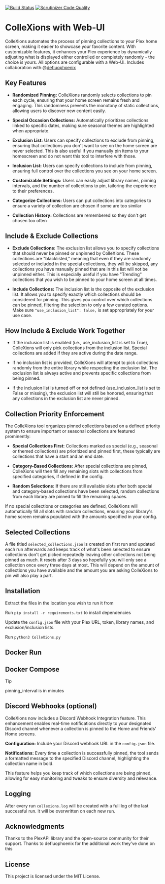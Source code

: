 [![Build Status](https://scrutinizer-ci.com/g/jl94x4/ColleXions/badges/build.png?b=main)](https://scrutinizer-ci.com/g/jl94x4/ColleXions/build-status/main) [![Scrutinizer Code Quality](https://scrutinizer-ci.com/g/jl94x4/ColleXions/badges/quality-score.png?b=main)](https://scrutinizer-ci.com/g/jl94x4/ColleXions/?branch=main)

# ColleXions with Web-UI
ColleXions automates the process of pinning collections to your Plex home screen, making it easier to showcase your favorite content. With customizable features, it enhances your Plex experience by dynamically adjusting what is displayed either controlled or completely randomly - the choice is yours. All options are configurable with a Web-UI.
Includes collaboration with @[defluophoenix](https://github.com/jl94x4/ColleXions/commits?author=defluophoenix)

## Key Features
- **Randomized Pinning:** ColleXions randomly selects collections to pin each cycle, ensuring that your home screen remains fresh and engaging. This randomness prevents the monotony of static collections, allowing users to discover new content easily.

- **Special Occasion Collections:** Automatically prioritizes collections linked to specific dates, making sure seasonal themes are highlighted when appropriate.

- **Exclusion List:** Users can specify collections to exclude from pinning, ensuring that collections you don't want to see on the home screen are never selected. This is also useful if you manually pin items to your homescreen and do not want this tool to interfere with those.

- **Inclusion List:** Users can specify collections to include from pinning, ensuring full control over the collections you see on your home screen.

- **Customizable Settings:** Users can easily adjust library names, pinning intervals, and the number of collections to pin, tailoring the experience to their preferences.

- **Categorize Collections:** Users can put collections into categories to ensure a variety of collection are chosen if some are too similar

- **Collection History:** Collections are remembered so they don't get chosen too often

## Include & Exclude Collections

- **Exclude Collections:** The exclusion list allows you to specify collections that should never be pinned or unpinned by ColleXions. These collections are "blacklisted," meaning that even if they are randomly selected or included in the special collections, they will be skipped, any collections you have manually pinned that are in this list will not be unpinned either. This is especially useful if you have "Trending" collections that you wish to be pinned to your home screen at all times.

- **Include Collections:** The inclusion list is the opposite of the exclusion list. It allows you to specify exactly which collections should be considered for pinning. This gives you control over which collections can be pinned, filtering the selection to only a few curated options. Make sure ```"use_inclusion_list": false,``` is set appropriately for your use case.

## How Include & Exclude Work Together 

- If the inclusion list is enabled (i.e., use_inclusion_list is set to True), ColleXions will only pick collections from the inclusion list. Special collections are added if they are active during the date range.

- If no inclusion list is provided, ColleXions will attempt to pick collections randomly from the entire library while respecting the exclusion list. The exclusion list is always active and prevents specific collections from being pinned.

- If the inclusion list is turned off or not defined (use_inclusion_list is set to False or missing), the exclusion list will still be honored, ensuring that any collections in the exclusion list are never pinned.

## Collection Priority Enforcement

The ColleXions tool organizes pinned collections based on a defined priority system to ensure important or seasonal collections are featured prominently:

- **Special Collections First:** Collections marked as special (e.g., seasonal or themed collections) are prioritized and pinned first, these typically are collections that have a start and an end date.

- **Category-Based Collections:** After special collections are pinned, ColleXions will then fill any remaining slots with collections from specified categories, if defined in the config.

- **Random Selections:** If there are still available slots after both special and category-based collections have been selected, random collections from each library are pinned to fill the remaining spaces.

If no special collections or categories are defined, ColleXions will automatically fill all slots with random collections, ensuring your library's home screen remains populated with the amounts specified in your config.

## Selected Collections

A file titled ``selected_collections.json`` is created on first run and updated each run afterwards and keeps track of what's been selected to ensure collections don't get picked repeatedly leaving other collections not being pinned as much. It resets after 3 days so hopefully you will only see a collection once every three days at most. This will depend on the amount of collections you have available and the amount you are asking ColleXions to pin will also play a part.

## Installation
Extract the files in the location you wish to run it from

Run ```pip install -r requirements.txt``` to install dependencies

Update the ```config.json``` file with your Plex URL, token, library names, and exclusion/inclusion lists. 

Run ```python3 ColleXions.py```

## Docker Run

<coming soon>

## Docker Compose

<coming soon>

> [!TIP]
> pinning_interval is in minutes

## Discord Webhooks (optional)

ColleXions now includes a Discord Webhook Integration feature. This enhancement enables real-time notifications directly to your designated Discord channel whenever a collection is pinned to the Home and Friends' Home screens.

**Configuration:** Include your Discord webhook URL in the ```config.json``` file.

**Notifications:** Every time a collection is successfully pinned, the tool sends a formatted message to the specified Discord channel, highlighting the collection name in bold.

This feature helps you keep track of which collections are being pinned, allowing for easy monitoring and tweaks to ensure diversity and relevance.

## Logging

After every run ```collexions.log``` will be created with a full log of the last successful run. It will be overwritten on each new run.

## Acknowledgments
Thanks to the PlexAPI library and the open-source community for their support.
Thanks to defluophoenix for the additional work they've done on this

## License
This project is licensed under the MIT License.
